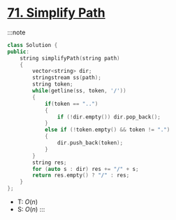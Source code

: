# [71\. Simplify Path](https://leetcode.com/problems/simplify-path/)

:::note
```cpp
class Solution {
public:
    string simplifyPath(string path)
    {
        vector<string> dir;
        stringstream ss(path);
        string token;
        while(getline(ss, token, '/'))
        {
            if(token == "..")
            {
                if (!dir.empty()) dir.pop_back();
            }
            else if (!token.empty() && token != ".")
            {
                dir.push_back(token);
            }
        }
        string res;
        for (auto s : dir) res += "/" + s;
        return res.empty() ? "/" : res;
    }
};
```
- T: $O(n)$
- S: $O(n)$
:::
